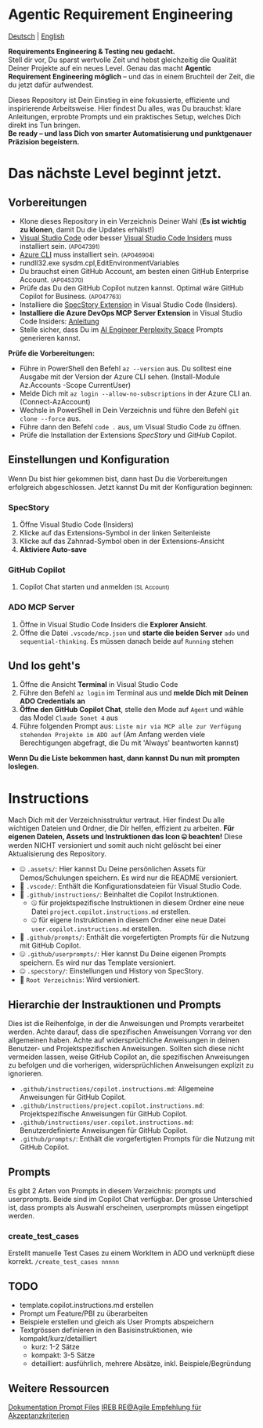 # Agentic Requirement Engineering

[Deutsch](README.md) | [English](README.en.md)

**Requirements Engineering & Testing neu gedacht.**  
Stell dir vor, Du sparst wertvolle Zeit und hebst gleichzeitig die Qualität Deiner Projekte auf ein neues Level. Genau das macht **Agentic Requirement Engineering möglich** – und das in einem Bruchteil der Zeit, die du jetzt dafür aufwendest.

Dieses Repository ist Dein Einstieg in eine fokussierte, effiziente und inspirierende Arbeitsweise. Hier findest Du alles, was Du brauchst: klare Anleitungen, erprobte Prompts und ein praktisches Setup, welches Dich direkt ins Tun bringen.  
**Be ready – und lass Dich von smarter Automatisierung und punktgenauer Präzision begeistern.**  

# Das nächste Level beginnt jetzt.

## Vorbereitungen
- Klone dieses Repository in ein Verzeichnis Deiner Wahl (**Es ist wichtig zu klonen**, damit Du die Updates erhälst!) 
- [Visual Studio Code](https://code.visualstudio.com/) oder besser [Visual Studio Code Insiders](https://code.visualstudio.com/insiders/) muss installiert sein. <small>(AP047391)</small>
- [Azure CLI](https://learn.microsoft.com/en-us/cli/azure/install-azure-cli-windows) muss installiert sein. <small>(AP046904)</small>
- rundll32.exe sysdm.cpl,EditEnvironmentVariables
- Du brauchst einen GitHub Account, am besten einen GitHub Enterprise Account. <small>(AP045370)</small>
- Prüfe das Du den GitHub Copilot nutzen kannst. Optimal wäre GitHub Copilot for Business. <small>(AP047763)</small>
- Installiere die [SpecStory Extension](https://marketplace.visualstudio.com/items?itemName=SpecStory.specstory-vscode) in Visual Studio Code (Insiders).
- **Installiere die Azure DevOps MCP Server Extension** in Visual Studio Code Insiders: [Anleitung](https://github.com/microsoft/azure-devops-mcp)
- Stelle sicher, dass Du im [AI Engineer Perplexity Space](https://www.perplexity.ai/spaces/the-ai-engineer-UslyhxrNTriahp77tvqP2g) Prompts generieren kannst.
 
**Prüfe die Vorbereitungen:**
 - Führe in PowerShell den Befehl `az --version` aus. Du solltest eine Ausgabe mit der Version der Azure CLI sehen. (Install-Module Az.Accounts -Scope CurrentUser)
 - Melde Dich mit `az login --allow-no-subscriptions` in der Azure CLI an. (Connect-AzAccount)
 - Wechsle in PowerShell in Dein Verzeichnis und führe den Befehl `git clone --force` aus.
 - Führe dann den Befehl `code .` aus, um Visual Studio Code zu öffnen.
 - Prüfe die Installation der Extensions *SpecStory* und *GitHub* Copilot.

## Einstellungen und Konfiguration
Wenn Du bist hier gekommen bist, dann hast Du die Vorbereitungen erfolgreich abgeschlossen. Jetzt kannst Du mit der Konfiguration beginnen:

### SpecStory
1. Öffne Visual Studio Code (Insiders)
2. Klicke auf das Extensions-Symbol in der linken Seitenleiste
3. Klicke auf das Zahnrad-Symbol oben in der Extensions-Ansicht
4. **Aktiviere Auto-save**

### GitHub Copilot
1. Copilot Chat starten und anmelden <small>(SL Account)</small>

### ADO MCP Server
1. Öffne in Visual Studio Code Insiders die **Explorer Ansicht**.
2. Öffne die Datei `.vscode/mcp.json` und **starte die beiden Server** `ado` und `sequential-thinking`. Es müssen danach beide auf `Running` stehen

## Und los geht's
1. Öffne die Ansicht **Terminal** in Visual Studio Code
2. Führe den Befehl `az login` im Terminal aus und **melde Dich mit Deinen ADO Credentials an**
3. **Öffne den GitHub Copilot Chat**, stelle den Mode auf `Agent` und wähle das Model `Claude Sonet 4` aus
4. Führe folgenden Prompt aus: `Liste mir via MCP alle zur Verfügung stehenden Projekte im ADO auf` (Am Anfang werden viele Berechtigungen abgefragt, die Du mit 'Always' beantworten kannst)

**Wenn Du die Liste bekommen hast, dann kannst Du nun mit prompten loslegen.**

# Instructions
Mach Dich mit der Verzeichnisstruktur vertraut. Hier findest Du alle wichtigen Dateien und Ordner, die Dir helfen, effizient zu arbeiten. **Für eigenen Dateien, Assets und Instruktionen das Icon 🤐 beachten!** Diese werden NICHT versioniert und somit auch nicht gelöscht bei einer Aktualisierung des Repository.

- 🤐 `.assets/`: Hier kannst Du Deine persönlichen Assets für Demos/Schulungen speichern. Es wird nur die README versioniert.
- 🔄️ `.vscode/`: Enthält die Konfigurationsdateien für Visual Studio Code.
- 🔄️ `.github/instructions/`: Beinhaltet die Copilot Instruktionen. 
  - 🤐 für projektspezifische Instruktionen in diesem Ordner eine neue Datei `project.copilot.instructions.md` erstellen.
  - 🤐 für eigene Instruktionen in diesem Ordner eine neue Datei `user.copilot.instructions.md` erstellen.
- 🔄️ `.github/prompts/`: Enthält die vorgefertigten Prompts für die Nutzung mit GitHub Copilot.
- 🤐 `.github/userprompts/`: Hier kannst Du Deine eigenen Prompts speichern. Es wird nur das Template versioniert.
- 🤐 `.specstory/`: Einstellungen und History von SpecStory.
- 🔄️ `Root Verzeichnis`: Wird versioniert.

## Hierarchie der Instrauktionen und Prompts
Dies ist die Reihenfolge, in der die Anweisungen und Prompts verarbeitet werden. Achte darauf, dass die spezifischen Anweisungen Vorrang vor den allgemeinen haben. Achte auf widersprüchliche Anweisungen in deinen Benutzer- und Projektspezifischen Anweisungen. Sollten sich diese nicht vermeiden lassen, weise GitHub Copilot an, die spezifischen Anweisungen zu befolgen und die vorherigen, widersprüchlichen Anweisungen explizit zu ignorieren.
- `.github/instructions/copilot.instructions.md`: Allgemeine Anweisungen für GitHub Copilot.
- `.github/instructions/project.copilot.instructions.md`: Projektspezifische Anweisungen für GitHub Copilot.
- `.github/instructions/user.copilot.instructions.md`: Benutzerdefinierte Anweisungen für GitHub Copilot.
- `.github/prompts/`: Enthält die vorgefertigten Prompts für die Nutzung mit GitHub Copilot.

## Prompts
Es gibt 2 Arten von Prompts in diesem Verzeichnis: prompts und userprompts. Beide sind im Copilot Chat verfügbar. Der grosse Unterschied ist, dass prompts als Auswahl erscheinen, userprompts müssen eingetippt werden.

### create_test_cases
Erstellt manuelle Test Cases zu einem WorkItem in ADO und verknüpft diese korrekt.
`/create_test_cases nnnnn`


## TODO
- template.copilot.instructions.md erstellen
- Prompt um Feature/PBI zu überarbeiten
- Beispiele erstellen und gleich als User Prompts abspeichern
- Textgrössen definieren in den Basisinstruktionen, wie kompakt/kurz/detailliert
  - kurz: 1-2 Sätze
  - kompakt: 3-5 Sätze
  - detailliert: ausführlich, mehrere Absätze, inkl. Beispiele/Begründung

## Weitere Ressourcen
[Dokumentation Prompt Files](https://code.visualstudio.com/docs/copilot/copilot-customization#_prompt-files-experimental)
[IREB RE@Agile Empfehlung für Akzeptanzkriterien](https://www.perplexity.ai/search/was-sind-mogliche-formate-fur-W482QZ6bRzWh_0MCBAKfdA#0)